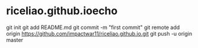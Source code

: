# riceliao.github.ioecho 
git init
git add README.md
git commit -m "first commit"
git remote add origin https://github.com/impactwar11/riceliao.github.io.git
git push -u origin master
